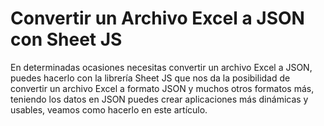 # Convertir un Archivo Excel a JSON con Sheet JS
En determinadas ocasiones necesitas convertir un archivo Excel a JSON, puedes hacerlo con la librería Sheet JS que nos da la posibilidad de convertir un archivo Excel a formato JSON y muchos otros formatos más, teniendo los datos en JSON puedes crear aplicaciones más dinámicas y usables, veamos como hacerlo en este artículo.
